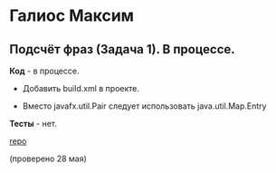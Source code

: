 # Галиос Максим

## Подсчёт фраз (Задача 1). В процессе.

**Код** - в процессе.

- Добавить build.xml в проекте.

- Вместо javafx.util.Pair следует использовать java.util.Map.Entry

**Тесты** - нет.

[repo](https://bitbucket.org/galios_oop/javarep/src/master/)

(проверено 28 мая)

